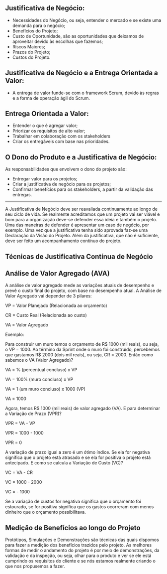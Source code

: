 ## Justificativa de Negócio:

- Necessidades do Negócio, ou seja, entender o mercado e se existe uma demanda para o negócio;
- Benefícios do Projeto;
- Custo de Oportunidade, são as oportunidades que deixamos de aproveitar devido às escolhas que fazemos;
- Riscos Maiores;
- Prazos do Projeto;
- Custos do Projeto.

## Justificativa de Negócio e a Entrega Orientada a Valor:

- A entrega de valor funde-se com o framework Scrum, devido às regras e a forma de operação ágil do Scrum.

## Entrega Orientada a Valor:

- Entender o que é agregar valor;
- Priorizar os requisitos de alto valor;
- Trabalhar em colaboração com os stakeholders
- Criar os entregáveis com base nas prioridades.

## O Dono do Produto e a Justificativa de Negócio:

As responsabilidades que envolvem o dono do projeto são:

- Entregar valor para os projetos;
- Criar a justificativa de negócio para os projetos;
- Confirmar benefícios para os stakeholders, a partir da validação das entregas.

****
A Justificativa de Negócio deve ser reavaliada continuamente ao longo de seu ciclo de vida. Se realmente acreditamos que um projeto vai ser viável e bom para a organização deve-se defender essa ideia e também o projeto. Uma das maneiras de defender é apresentar um caso de negócio, por exemplo. Uma vez que a justificativa tenha sido aprovada faz-se uma Declaração da Visão do Projeto. Além da justificativa, que não é suficiente, deve ser feito um acompanhamento contínuo do projeto.

## **Técnicas de Justificativa Contínua de Negócio**

## Análise de Valor Agregado (AVA)

A análise de valor agregado mede as variações atuais de desempenho e prevê o custo final do projeto, com base no desempenho atual. A Análise de Valor Agregado vai depender de 3 pilares:

VP = Valor Planejado (Relacionada ao orçamento)

CR = Custo Real (Relacionada ao custo)

VA = Valor Agregado

Exemplo:

Para construir um muro temos o orçamento de R$ 1000 (mil reais), ou seja, o VP = 1000. Ao término da Sprint onde o muro foi construído, percebemos que gastamos R$ 2000 (dois mil reais), ou seja, CR = 2000. Então como sabemos o VA (Valor Agregado)?

VA = % (percentual concluso) x VP

VA = 100% (muro concluso) x VP

VA = 1 (um muro concluso) x 1000 (VP)

VA = 1000

Agora, temos R$ 1000 (mil reais) de valor agregado (VA). E para determinar a Variação de Prazo (VPR)?

VPR = VA - VP

VPR = 1000 - 1000

VPR = 0

A variação de prazo igual a zero é um ótimo índice. Se ela for negativa significa que o projeto está atrasado e se ela for positiva o projeto está antecipado. E como se calcula a Variação de Custo (VC)?

VC = VA - CR

VC = 1000 - 2000

VC = - 1000

Se a variação de custos for negativa significa que o orçamento foi estourado, se for positiva significa que os gastos ocorreram com menos dinheiro que o orçamento possibilitava.

## Medição de Benefícios ao longo do Projeto

Protótipos, Simulações e Demonstrações são técnicas das quais dispomos para fazer a medição dos benefícios trazidos pelo projeto. As melhores formas de medir o andamento do projeto é por meio de demonstrações, da validação e da inspeção, ou seja, olhar para o produto e ver se ele está cumprindo os requisitos do cliente e se nós estamos realmente criando o que nos propusemos a fazer.

